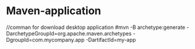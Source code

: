 # Maven-application

//comman for download desktop application
#mvn -B archetype:generate -DarchetypeGroupId=org.apache.maven.archetypes -DgroupId=com.mycompany.app -DartifactId=my-app
